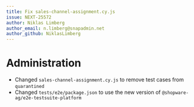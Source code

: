 ```yaml
---
title: Fix sales-channel-assignment.cy.js
issue: NEXT-25572
author: Niklas Limberg
author_email: n.limberg@snapadmin.net
author_github: NiklasLimberg
---
```

# Administration
* Changed `sales-channel-assignment.cy.js` to remove test cases from `quarantined`
* Changed `tests/e2e/package.json` to use the new version of `@shopware-ag/e2e-testsuite-platform`
